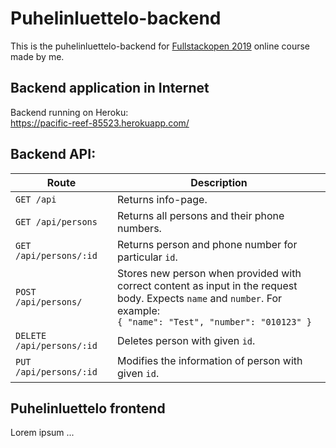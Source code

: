 # Puhelinluettelo-backend
This is the puhelinluettelo-backend for [Fullstackopen 2019](https://fullstackopen.com/) online course made by me.

## Backend application in Internet
Backend running on Heroku: <br>https://pacific-reef-85523.herokuapp.com/

## Backend API:
| Route                  | Description        |
|------------------------|--------------------|
| `GET /api`             | Returns info-page. |
| `GET /api/persons`     | Returns all persons and their phone numbers. |
| `GET /api/persons/:id` | Returns person and phone number for particular `id`. |
| `POST /api/persons/`   | Stores new person when provided with correct content as input in the request body. Expects `name` and `number`. For example: <br>```{ "name": "Test", "number": "010123" }``` |
| `DELETE /api/persons/:id` | Deletes person with given `id`. |
| `PUT /api/persons/:id` | Modifies the information of person with given `id`. |

## Puhelinluettelo frontend
Lorem ipsum ...



